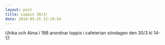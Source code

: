 ```yaml
---
layout: post
title: Loppis 30/3!
date: 2014-03-25 12:19:54
---
```


Ulrika och Alma i 19B anordnar loppis i cafeterian söndagen den 30/3 kl 14-17.
